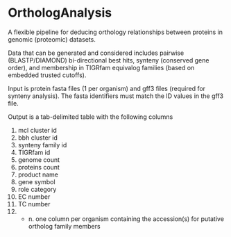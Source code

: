 # OrthologAnalysis
A flexible pipeline for deducing orthology relationships between proteins in genomic (proteomic) datasets.

Data that can be generated and considered includes pairwise (BLASTP/DIAMOND) bi-directional best hits, synteny (conserved gene order), and membership in TIGRfam equivalog families (based on embedded trusted cutoffs).

Input is protein fasta files (1 per organism) and gff3 files (required for synteny analysis).
The fasta identifiers must match the ID values in the gff3 file.

Output is a tab-delimited table with the following columns
1. mcl cluster id
2. bbh cluster id
3. synteny family id
4. TIGRfam id
5. genome count
6. proteins count
7. product name
8. gene symbol
9. role category
10. EC number
11. TC number
12. - n. one column per organism containing the accession(s) for putative ortholog family members

